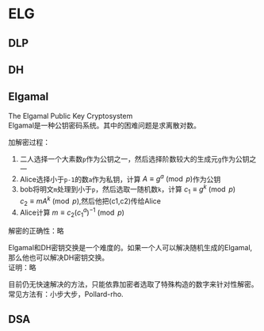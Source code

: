 # ELG  
## DLP  
## DH  
## Elgamal  
The Elgamal Public Key Cryptosystem   
Elgamal是一种公钥密码系统。其中的困难问题是求离散对数。   

加解密过程：
1. 二人选择一个大素数`p`作为公钥之一，然后选择阶数较大的生成元`g`作为公钥之一
2. Alice选择小于`p-1`的数`a`作为私钥，计算 $A\equiv g^a\pmod p$作为公钥
3. bob将明文`m`处理到小于`p`，然后选取一随机数`k`，计算 $c_1\equiv g^k\pmod p$  
   $c_2\equiv mA^k\pmod p$,然后他把(c1,c2)传给Alice
4. Alice计算 $m\equiv c_2(c_1^a)^{-1}\pmod p$   

解密的正确性：略   

Elgamal和DH密钥交换是一个难度的。如果一个人可以解决随机生成的Elgamal,那么他也可以解决DH密钥交换。  
证明：略  

目前仍无快速解决的方法，只能依靠加密者选取了特殊构造的数字来针对性解密。  
常见方法有：小步大步，Pollard-rho.

## DSA   






